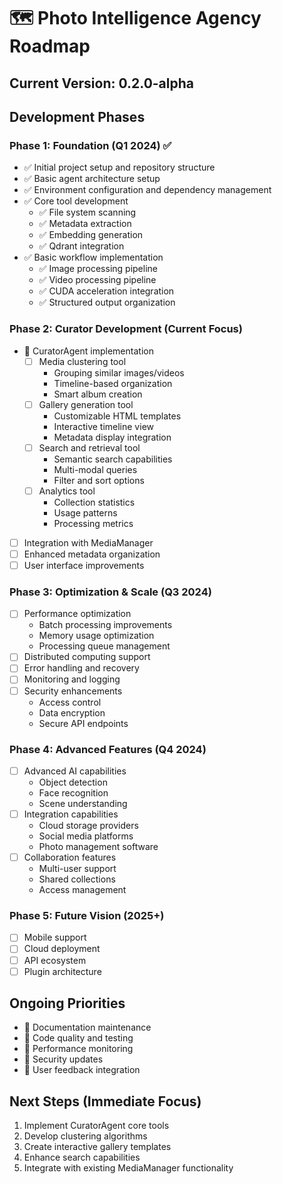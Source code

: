 # 🗺️ Photo Intelligence Agency Roadmap

## Current Version: 0.2.0-alpha

## Development Phases

### Phase 1: Foundation (Q1 2024) ✅
- ✅ Initial project setup and repository structure
- ✅ Basic agent architecture setup
- ✅ Environment configuration and dependency management
- ✅ Core tool development
  - ✅ File system scanning
  - ✅ Metadata extraction
  - ✅ Embedding generation
  - ✅ Qdrant integration
- ✅ Basic workflow implementation
  - ✅ Image processing pipeline
  - ✅ Video processing pipeline
  - ✅ CUDA acceleration integration
  - ✅ Structured output organization

### Phase 2: Curator Development (Current Focus)
- 🔄 CuratorAgent implementation
  - [ ] Media clustering tool
    - Grouping similar images/videos
    - Timeline-based organization
    - Smart album creation
  - [ ] Gallery generation tool
    - Customizable HTML templates
    - Interactive timeline view
    - Metadata display integration
  - [ ] Search and retrieval tool
    - Semantic search capabilities
    - Multi-modal queries
    - Filter and sort options
  - [ ] Analytics tool
    - Collection statistics
    - Usage patterns
    - Processing metrics
- [ ] Integration with MediaManager
- [ ] Enhanced metadata organization
- [ ] User interface improvements

### Phase 3: Optimization & Scale (Q3 2024)
- [ ] Performance optimization
  - Batch processing improvements
  - Memory usage optimization
  - Processing queue management
- [ ] Distributed computing support
- [ ] Error handling and recovery
- [ ] Monitoring and logging
- [ ] Security enhancements
  - Access control
  - Data encryption
  - Secure API endpoints

### Phase 4: Advanced Features (Q4 2024)
- [ ] Advanced AI capabilities
  - Object detection
  - Face recognition
  - Scene understanding
- [ ] Integration capabilities
  - Cloud storage providers
  - Social media platforms
  - Photo management software
- [ ] Collaboration features
  - Multi-user support
  - Shared collections
  - Access management

### Phase 5: Future Vision (2025+)
- [ ] Mobile support
- [ ] Cloud deployment
- [ ] API ecosystem
- [ ] Plugin architecture

## Ongoing Priorities
- 🔄 Documentation maintenance
- 🔄 Code quality and testing
- 🔄 Performance monitoring
- 🔄 Security updates
- 🔄 User feedback integration

## Next Steps (Immediate Focus)
1. Implement CuratorAgent core tools
2. Develop clustering algorithms
3. Create interactive gallery templates
4. Enhance search capabilities
5. Integrate with existing MediaManager functionality